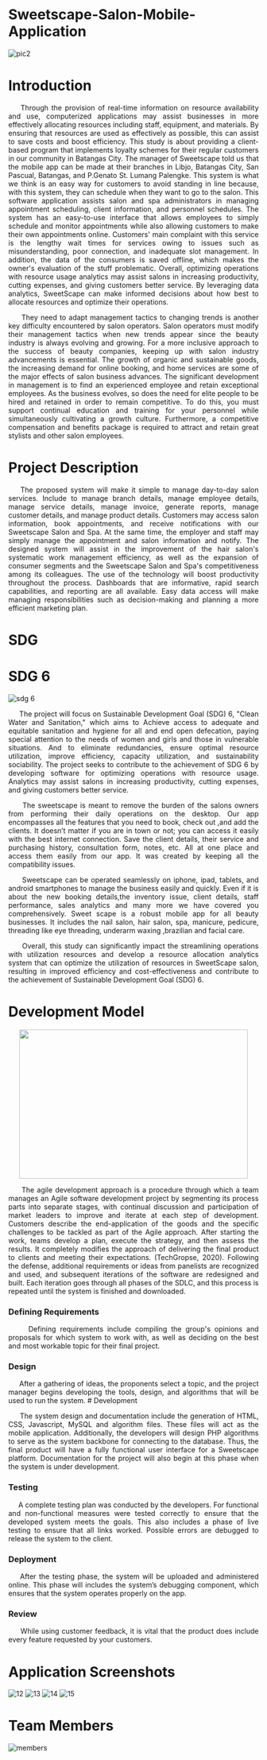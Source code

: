 # Sweetscape-Salon-Mobile-Application
![pic2](https://github.com/kryxsofiaengay/Sweetscape-Salon-Mobile-Application/assets/114215096/e96c3571-1ad8-4617-80d7-6c1565013769)

# Introduction
<p align="justify">&nbsp;&nbsp;&nbsp;&nbsp;Through the provision of real-time information on resource availability and use, computerized applications may assist businesses in more effectively allocating resources including staff, equipment, and materials. By ensuring that resources are used as effectively as possible, this can assist to save costs and boost efficiency. This study is about providing a client-based program that implements loyalty schemes for their regular customers in our community in Batangas City. The manager of Sweetscape told us that the mobile app can be made at their branches in Libjo, Batangas City, San Pascual, Batangas, and P.Genato St. Lumang Palengke. This system is what we think is an easy way for customers to avoid standing in line because, with this system, they can schedule when they want to go to the salon. This software application assists salon and spa administrators in managing appointment scheduling, client information, and personnel schedules. The system has an easy-to-use interface that allows employees to simply schedule and monitor appointments while also allowing customers to make their own appointments online. Customers' main complaint with this service is the lengthy wait times for services owing to issues such as misunderstanding, poor connection, and inadequate slot management. In addition, the data of the consumers is saved offline, which makes the owner's evaluation of the stuff problematic. Overall, optimizing operations with resource usage analytics may assist salons in increasing productivity, cutting expenses, and giving customers better service. By leveraging data analytics, SweetScape can make informed decisions about how best to allocate resources and optimize their operations.
<p align="justify">&nbsp;&nbsp;&nbsp;&nbsp; They need to adapt management tactics to changing trends is another key difficulty encountered by salon operators. Salon operators must modify their management tactics when new trends appear since the beauty industry is always evolving and growing. For a more inclusive approach to the success of beauty companies, keeping up with salon industry advancements is essential. The growth of organic and sustainable goods, the increasing demand for online booking, and home services are some of the major effects of salon business advances. The significant development in management is to find an experienced employee  and retain exceptional employees. As the business evolves, so does the need for elite people to be hired and retained in order to remain competitive. To do this, you must support continual education and training for your personnel while simultaneously cultivating a growth culture. Furthermore, a competitive compensation and benefits package is required to attract and retain great stylists and other salon employees.

# Project Description
<p align="justify">&nbsp;&nbsp;&nbsp;&nbsp;The proposed system will make it simple to manage day-to-day salon services. Include to manage branch details, manage employee details, manage service details, manage invoice, generate reports, manage customer details, and manage product details. Customers may access salon information, book appointments, and receive notifications with our Sweetscape Salon and Spa. At the same time, the employer and staff may simply manage the appointment and salon information and notify. The designed system will assist in the improvement of the hair salon's systematic work management efficiency, as well as the expansion of consumer segments and the Sweetscape Salon and Spa's competitiveness among its colleagues. The use of the technology will boost productivity throughout the process. Dashboards that are informative, rapid search capabilities, and reporting are all available. Easy data access will make managing responsibilities such as decision-making and planning a more efficient marketing plan.

# SDG
# SDG 6
![sdg 6](https://github.com/kryxsofiaengay/Sweetscape-Salon-Mobile-Application/assets/114215096/99ccf7e5-a6ab-4fe1-a24e-c3e15b575120)

<p align="justify">&nbsp;&nbsp;&nbsp;&nbsp; The project will focus on Sustainable Development Goal (SDG) 6, "Clean Water and Sanitation," which aims to Achieve access to adequate and equitable sanitation and hygiene for all and end open defecation, paying special attention to the needs of women and girls and those in vulnerable situations. And to eliminate redundancies, ensure optimal resource utilization, improve efficiency, capacity utilization, and sustainability sociability. The project seeks to contribute to the achievement of SDG 6 by developing software for optimizing operations with resource usage. Analytics may assist salons in increasing productivity, cutting expenses, and giving customers better service.

<p align="justify">&nbsp;&nbsp;&nbsp;&nbsp; The sweetscape is meant to remove the burden of the salons owners from  performing their daily operations on the desktop. Our app encompasses all the features that you need  to book, check out ,and add the clients. It doesn’t matter if you are in town or not; you can access it easily with the best internet connection. Save the client details, their service and purchasing history, consultation form, notes, etc. All at one place and access them easily from our app. It was created by keeping all the compatibility issues.

<p align="justify">&nbsp;&nbsp;&nbsp;&nbsp; Sweetscape  can be operated seamlessly on iphone, ipad, tablets, and android smartphones  to manage the business easily and quickly. Even if it is about  the new booking details,the inventory issue, client details,  staff performance, sales analytics and many more we have covered you comprehensively. Sweet scape is a robust mobile app  for all beauty businesses. It includes the nail salon, hair salon, spa, manicure, pedicure, threading  like eye threading, underarm waxing ,brazilian and  facial  care.

<p align="justify">&nbsp;&nbsp;&nbsp;&nbsp; Overall, this study can significantly impact the streamlining operations with  utilization resources and develop a resource allocation analytics system that can optimize the utilization of resources in SweetScape salon, resulting in improved efficiency and cost-effectiveness and contribute to the achievement of Sustainable Development Goal (SDG) 6.

# Development Model
<p align="center">
  <img width="460" height="300" src="https://github.com/kryxsofiaengay/Sweetscape-Salon-Mobile-Application/assets/114215096/280e5652-4cce-42c6-8a74-772c400aef0c/460/300">
</p>
<p align="justify">&nbsp;&nbsp;&nbsp;&nbsp; The agile development approach is a procedure through which a team manages an Agile software development project by segmenting its process parts into separate stages, with continual discussion and participation of market leaders to improve and iterate at each step of development. Customers describe the end-application of the goods and the specific challenges to be tackled as part of the Agile approach. After starting the work, teams develop a plan, execute the strategy, and then assess the results. It completely modifies the approach of delivering the final product to clients and meeting their expectations. (TechGropse, 2020). Following the defense, additional requirements or ideas from panelists are recognized and used, and subsequent iterations of the software are redesigned and built. Each iteration goes through all phases of the SDLC, and this process is repeated until the system is finished and downloaded.

### Defining Requirements
<p align="justify">&nbsp;&nbsp;&nbsp;&nbsp; Defining requirements include compiling the group's opinions and proposals for which system to work with, as well as deciding on the best and most workable topic for their final project.

### Design
  <p align="justify">&nbsp;&nbsp;&nbsp;&nbsp; After a gathering of ideas, the proponents select a topic, and the project manager begins developing the tools, design, and algorithms that will be used to run the system.
# Development
  <p align="justify">&nbsp;&nbsp;&nbsp;&nbsp; The system design and documentation include the generation of HTML, CSS, Javascript, MySQL and algorithm files. These files will act as the mobile application. Additionally, the developers will design PHP algorithms to serve as the system backbone for connecting to the database. Thus, the final product will have a fully functional user interface for a Sweetscape platform. Documentation for the project will also begin at this phase when the system is under development.
    
### Testing
  <p align="justify">&nbsp;&nbsp;&nbsp;&nbsp; A complete testing plan was conducted by the developers. For functional and non-functional measures were tested correctly to ensure that the developed system meets the goals. This also includes a phase of live testing to ensure that all links worked. Possible errors are debugged to release the system to the client.

### Deployment
  <p align="justify">&nbsp;&nbsp;&nbsp;&nbsp;After the testing phase, the system will be uploaded and administered online. This phase will includes the system’s debugging component, which ensures that the system operates properly on the app.
    
### Review
  <p align="justify">&nbsp;&nbsp;&nbsp;&nbsp; While using customer feedback, it is vital that the product does include every feature requested by your customers.

# Application Screenshots
![12](https://github.com/kryxsofiaengay/Sweetscape-Salon-Mobile-Application/assets/114215096/ad9db6cc-c6b2-4331-9ba7-8a9f793d23f5)
![13](https://github.com/kryxsofiaengay/Sweetscape-Salon-Mobile-Application/assets/114215096/4911130c-bbce-43b8-8962-7c6ad2c90937)
![14](https://github.com/kryxsofiaengay/Sweetscape-Salon-Mobile-Application/assets/114215096/3c2c553b-8c88-48a8-8399-1411902567c8)
![15](https://github.com/kryxsofiaengay/Sweetscape-Salon-Mobile-Application/assets/114215096/e0bc44a2-fbb7-4725-937b-18ff4d3ea3ac)


 # Team Members
![members](https://github.com/kryxsofiaengay/Sweetscape-Salon-Mobile-Application/assets/114215096/28be551e-4ad7-4b6e-bbd5-0a81321d254c)
